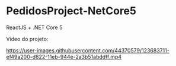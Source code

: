 # PedidosProject-NetCore5

ReactJS + .NET Core 5

Vídeo do projeto:

https://user-images.githubusercontent.com/44370579/123683711-ef49a200-d822-11eb-944e-2a3b51abddff.mp4
